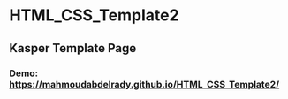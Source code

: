 # HTML_CSS_Template2
## Kasper Template Page
### Demo: https://mahmoudabdelrady.github.io/HTML_CSS_Template2/
